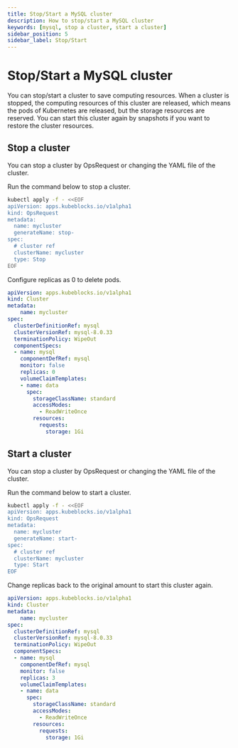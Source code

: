 ```yaml
---
title: Stop/Start a MySQL cluster
description: How to stop/start a MySQL cluster
keywords: [mysql, stop a cluster, start a cluster]
sidebar_position: 5
sidebar_label: Stop/Start
---
```


# Stop/Start a MySQL cluster

You can stop/start a cluster to save computing resources. When a cluster is stopped, the computing resources of this cluster are released, which means the pods of Kubernetes are released, but the storage resources are reserved. You can start this cluster again by snapshots if you want to restore the cluster resources.

## Stop a cluster

You can stop a cluster by OpsRequest or changing the YAML file of the cluster.

<Tabs>

<TabItem value="OpsRequest" label="OpsRequest" default>

Run the command below to stop a cluster.

```bash
kubectl apply -f - <<EOF
apiVersion: apps.kubeblocks.io/v1alpha1
kind: OpsRequest
metadata:
  name: mycluster
  generateName: stop-
spec:
  # cluster ref
  clusterName: mycluster
  type: Stop
EOF
```

</TabItem>

<TabItem value="Cluster YAML File" label="Cluster YAML File">

Configure replicas as 0 to delete pods.

```yaml
apiVersion: apps.kubeblocks.io/v1alpha1
kind: Cluster
metadata:
    name: mycluster
spec:
  clusterDefinitionRef: mysql
  clusterVersionRef: mysql-8.0.33
  terminationPolicy: WipeOut
  componentSpecs:
  - name: mysql
    componentDefRef: mysql
    monitor: false  
    replicas: 0
    volumeClaimTemplates:
    - name: data
      spec:
        storageClassName: standard
        accessModes:
          - ReadWriteOnce
        resources:
          requests:
            storage: 1Gi
```

</TabItem>

</Tabs>

## Start a cluster
  
You can stop a cluster by OpsRequest or changing the YAML file of the cluster.

<Tabs>

<TabItem value="OpsRequest" label="OpsRequest" default>

Run the command below to start a cluster.

```bash
kubectl apply -f - <<EOF
apiVersion: apps.kubeblocks.io/v1alpha1
kind: OpsRequest
metadata:
  name: mycluster
  generateName: start-
spec:
  # cluster ref
  clusterName: mycluster
  type: Start
EOF 
```

</TabItem>

<TabItem value="Edit cluster YAML file" label="Edit cluster YAML File">

Change replicas back to the original amount to start this cluster again.

```yaml
apiVersion: apps.kubeblocks.io/v1alpha1
kind: Cluster
metadata:
    name: mycluster
spec:
  clusterDefinitionRef: mysql
  clusterVersionRef: mysql-8.0.33
  terminationPolicy: WipeOut
  componentSpecs:
  - name: mysql
    componentDefRef: mysql
    monitor: false  
    replicas: 3
    volumeClaimTemplates:
    - name: data
      spec:
        storageClassName: standard
        accessModes:
          - ReadWriteOnce
        resources:
          requests:
            storage: 1Gi
```

</TabItem>

</Tabs>

